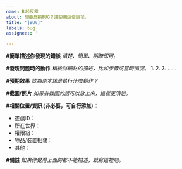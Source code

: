 ```yaml
---
name: BUG反饋
about: 想要反饋BUG？請使用這個選項。
title: "[BUG]"
labels: bug
assignees: ''

---
```


**#簡單描述你發現的錯誤**
*清楚、簡單、明瞭即可。*


**#發現問題時的動作**
*稍微詳細點的描述，比如步驟或當時情況。*
1. 
2. 
3. 
......


**#預期效果**
*認為原本該是執行什麼動作？*


**#截圖/照片**
*如果有截圖的話可以放上來，這樣更清楚。*


**#相關位置/資訊 (非必要，可自行添加)：**
 - 遊戲ID：
 - 所在世界：
 - 權限組：
 - 物品/裝置相關：
 - 其他：


**#備註**
*如果你覺得上面的都不能描述，就寫這裡吧。*
